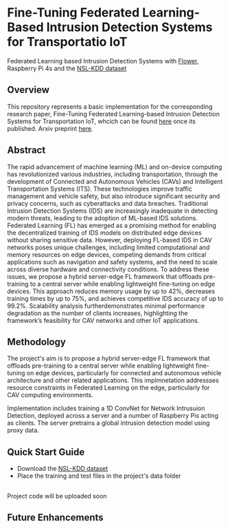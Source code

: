 # Fine-Tuning Federated Learning-Based Intrusion Detection Systems for Transportatio IoT
Federated Learning based Intrusion Detection Systems with [Flower](https://github.com/adap/flower), Raspberry Pi 4s and the [NSL-KDD dataset](https://www.kaggle.com/datasets/hassan06/nslkdd)

## Overview

This repository represents a basic implementation for the corresponding research paper, Fine-Tuning Federated Learning-based Intrusion Detection Systems for Transportation IoT, whcich can be found [here]() once its published. Arxiv preprint [here](https://arxiv.org/abs/2502.06099).

## Abstract
The rapid advancement of machine learning (ML) and on-device computing has revolutionized various industries, including transportation, through the development of Connected and Autonomous Vehicles (CAVs) and Intelligent Transportation Systems (ITS). These technologies improve traffic management and vehicle safety, but also introduce significant security and privacy concerns, such as cyberattacks and data breaches. Traditional Intrusion Detection Systems (IDS) are increasingly inadequate in detecting modern threats, leading to the adoption of ML-based IDS solutions. Federated Learning (FL) has emerged as a promising method for enabling the decentralized training of IDS models on distributed edge devices without sharing sensitive data. However, deploying FL-based IDS in CAV networks poses unique challenges, including limited computational and memory resources on edge devices, competing demands from critical applications such as navigation and safety systems, and the need to scale across diverse hardware and connectivity conditions. To address these issues, we propose a hybrid server-edge FL framework that offloads pre-training to a central server while enabling lightweight fine-tuning on edge devices. This approach reduces memory usage by up to 42%, decreases training times by up to 75%, and achieves competitive IDS accuracy of up to 99.2%. Scalability analysis furtherdemonstrates minimal performance degradation as the number of clients increases, highlighting the framework’s feasibility for CAV networks and other IoT applications.


## Methodology
The project's aim is to propose a hybrid server-edge FL framework that offloads pre-training to a central server while enabling lightweight fine-tuning on edge devices, particularly for connected and autonomous vehicle architecture and other related applications. This implmnetation addressses resource constraints in Federated Learning on the edge, particularly for CAV computing environments. 

Implementation includes training a 1D ConvNet for Network Intrusuion Detection, deployed across a server and a number of Raspberry Pis acting as clients. The server pretrains a global intrusion detection model using proxy data.

## Quick Start Guide
- Download the [NSL-KDD dataset](https://www.kaggle.com/datasets/hassan06/nslkdd)
- Place the training and test files in the project's data folder

## 
Project code will be uploaded soon
## Future Enhancements
